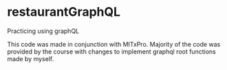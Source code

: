 # restaurantGraphQL
Practicing using graphQL


This code was made in conjunction with MITxPro. Majority of the code was provided by the course with changes to implement graphql root functions made by myself.
